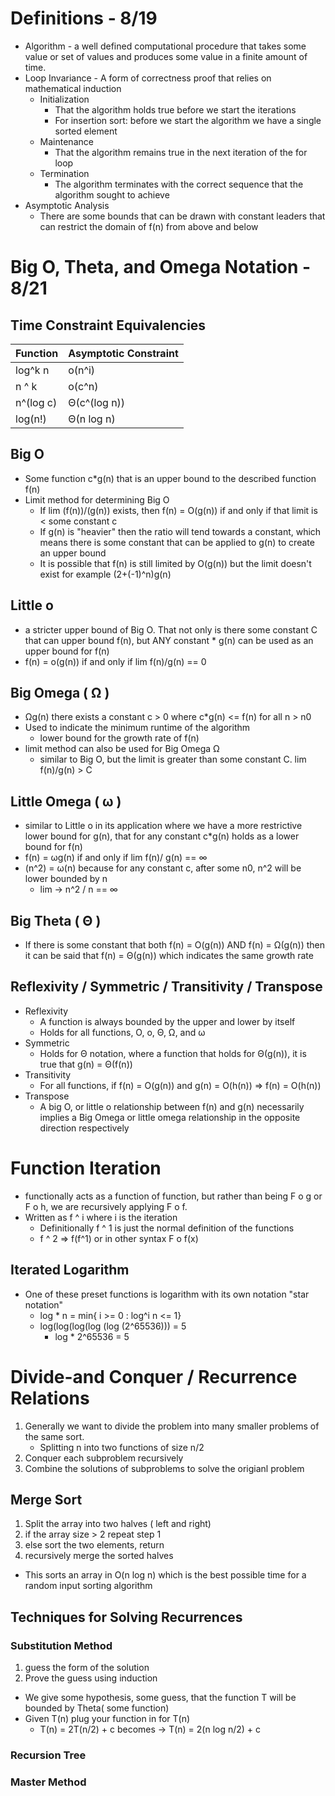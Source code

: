 # Definitions - 8/19

- Algorithm - a well defined computational procedure that takes some value or set of values and produces some value in a finite amount of time.
- Loop Invariance - A form of correctness proof that relies on mathematical induction
  - Initialization
    - That the algorithm holds true before we start the iterations
    - For insertion sort: before we start the algorithm we have a single sorted element
  - Maintenance
    - That the algorithm remains true in the next iteration of the for loop
  - Termination
    - The algorithm terminates with the correct sequence that the algorithm sought to achieve
- Asymptotic Analysis
  - There are some bounds that can be drawn with constant leaders that can restrict the domain of f(n) from above and below

# Big O, Theta, and Omega Notation - 8/21

## Time Constraint Equivalencies

| Function  | Asymptotic Constraint |
| --------- | --------------------- |
| log^k n   | o(n^i)                |
| n ^ k     | o(c^n)                |
| n^(log c) | Θ(c^(log n))          |
| log(n!)   | Θ(n log n)            |

## Big O

- Some function c\*g(n) that is an upper bound to the described function f(n)
- Limit method for determining Big O
  - If lim (f(n))/(g(n)) exists, then f(n) = O(g(n)) if and only if that limit is < some constant c
  - If g(n) is "heavier" then the ratio will tend towards a constant, which means there is some constant that can be applied to g(n) to create an upper bound
  - It is possible that f(n) is still limited by O(g(n)) but the limit doesn't exist for example (2+(-1)^n)g(n)

## Little o

- a stricter upper bound of Big O. That not only is there some constant C that can upper bound f(n), but ANY constant \* g(n) can be used as an upper bound for f(n)
- f(n) = o(g(n)) if and only if lim f(n)/g(n) == 0

## Big Omega ( Ω )

- Ωg(n) there exists a constant c > 0 where c\*g(n) <= f(n) for all n > n0
- Used to indicate the minimum runtime of the algorithm
  - lower bound for the growth rate of f(n)
- limit method can also be used for Big Omega Ω
  - similar to Big O, but the limit is greater than some constant C. lim f(n)/g(n) > C

## Little Omega ( ω )

- similar to Little o in its application where we have a more restrictive lower bound for g(n), that for any constant c\*g(n) holds as a lower bound for f(n)
- f(n) = ωg(n) if and only if lim f(n)/ g(n) == ∞
- (n^2) = ω(n) because for any constant c, after some n0, n^2 will be lower bounded by n
  - lim -> n^2 / n == ∞

## Big Theta ( Θ )

- If there is some constant that both f(n) = O(g(n)) AND f(n) = Ω(g(n)) then it can be said that f(n) = Θ(g(n)) which indicates the same growth rate

## Reflexivity / Symmetric / Transitivity / Transpose

- Reflexivity
  - A function is always bounded by the upper and lower by itself
  - Holds for all functions, O, o, Θ, Ω, and ω
- Symmetric
  - Holds for Θ notation, where a function that holds for Θ(g(n)), it is true that g(n) = Θ(f(n))
- Transitivity
  - For all functions, if f(n) = O(g(n)) and g(n) = O(h(n)) => f(n) = O(h(n))
- Transpose
  - A big O, or little o relationship between f(n) and g(n) necessarily implies a Big Omega or little omega relationship in the opposite direction respectively

# Function Iteration

- functionally acts as a function of function, but rather than being F o g or F o h, we are recursively applying F o f.
- Written as f ^ i where i is the iteration
  - Definitionally f ^ 1 is just the normal definition of the functions
  - f ^ 2 => f(f^1) or in other syntax F o f(x)

## Iterated Logarithm

- One of these preset functions is logarithm with its own notation "star notation"
  - log \* n = min{ i >= 0 : log^i n <= 1}
  - log(log(log(log (log (2^65536))) = 5
    - log \* 2^65536 = 5

# Divide-and Conquer / Recurrence Relations

1. Generally we want to divide the problem into many smaller problems of the same sort.
   - Splitting n into two functions of size n/2
2. Conquer each subproblem recursively
3. Combine the solutions of subproblems to solve the origianl problem

## Merge Sort

1. Split the array into two halves ( left and right)
2. if the array size > 2 repeat step 1
3. else sort the two elements, return
4. recursively merge the sorted halves

- This sorts an array in O(n log n) which is the best possible time for a random input sorting algorithm

## Techniques for Solving Recurrences

### Substitution Method

1.  guess the form of the solution
2.  Prove the guess using induction

- We give some hypothesis, some guess, that the function T will be bounded by Theta( some function)
- Given T(n) plug your function in for T(n)
  - T(n) = 2T(n/2) + c becomes -> T(n) = 2(n log n/2) + c

### Recursion Tree

### Master Method
